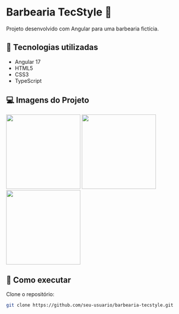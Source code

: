 # Barbearia TecStyle 💈

Projeto desenvolvido com Angular para uma barbearia fictícia.

## 🚀 Tecnologias utilizadas
- Angular 17
- HTML5
- CSS3
- TypeScript

## 💻 Imagens do Projeto

<img src="src/assets/img/1.jpg" width="200">
<img src="src/assets/img/2.jpg" width="200">
<img src="src/assets/img/3.jpg" width="200">

## 📂 Como executar

Clone o repositório:
```bash
git clone https://github.com/seu-usuario/barbearia-tecstyle.git
